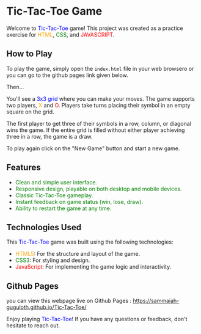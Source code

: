 # Tic-Tac-Toe Game

Welcome to  <span style="color:blue">Tic-Tac-Toe</span> game! This project was created as a practice exercise for <span style="color:orange">HTML</span>, <span style="color:green">CSS</span>, and <span style="color:red">JAVASCRIPT</span>.

## How to Play

To play the game, simply open the `index.html` file in your web browsero or you can go to the github pages link given below.

Then...


You'll see a <span style="color:blue">3x3 grid</span> where you can make your moves. The game supports two players, <span style="color:orange">X</span> and <span style="color:red">O</span>. Players take turns placing their symbol in an empty square on the grid.

The first player to get three of their symbols in a row, column, or diagonal wins the game. If the entire grid is filled without either player achieving three in a row, the game is a draw.

To play again click on the "New Game" button and start a new game.

## Features

- <span style="color:green">Clean and simple user interface.</span>
- <span style="color:green">Responsive design, playable on both desktop and mobile devices.</span>
- <span style="color:green">Classic Tic-Tac-Toe gameplay.</span>
- <span style="color:green">Instant feedback on game status (win, lose, draw).</span>
- <span style="color:green">Ability to restart the game at any time.</span>

## Technologies Used

This <span style="color:blue">Tic-Tac-Toe</span> game was built using the following technologies:

- <span style="color:orange">HTML5</span>: For the structure and layout of the game.
- <span style="color:green">CSS3</span>: For styling and design.
- <span style="color:red">JavaScript</span>: For implementing the game logic and interactivity.


## Github Pages
you can view this webpage live on Github Pages : https://sammaiah-guguloth.github.io/Tic-Tac-Toe/



Enjoy playing <span style="color:blue">Tic-Tac-Toe</span>! If you have any questions or feedback, don't hesitate to reach out.
